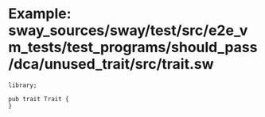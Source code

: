 # Example: sway_sources/sway/test/src/e2e_vm_tests/test_programs/should_pass/dca/unused_trait/src/trait.sw

```sway
library;

pub trait Trait {
}

```
